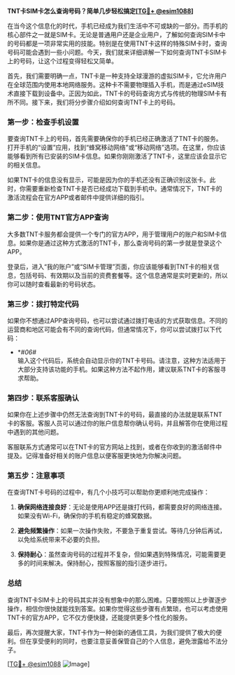 **TNT卡SIM卡怎么查询号码？简单几步轻松搞定[[TG💪+ @esim1088](https://t.me/s/esim1088)]**

在当今这个信息化的时代，手机已经成为我们生活中不可或缺的一部分。而手机的核心部件之一就是SIM卡。无论是普通用户还是企业用户，了解如何查询SIM卡中的号码都是一项非常实用的技能。特别是在使用TNT卡这样的特殊SIM卡时，查询号码可能会遇到一些小问题。今天，我们就来详细讲解一下如何查询TNT卡SIM卡上的号码，让这个过程变得轻松又简单。

首先，我们需要明确一点，TNT卡是一种支持全球漫游的虚拟SIM卡，它允许用户在全球范围内使用本地网络服务。这种卡不需要物理插入手机，而是通过eSIM技术直接下载到设备中。正因为如此，TNT卡的号码查询方式与传统的物理SIM卡有所不同。接下来，我们将分步骤介绍如何查询TNT卡上的号码。

### **第一步：检查手机设置**
要查询TNT卡上的号码，首先需要确保你的手机已经正确激活了TNT卡的服务。打开手机的“设置”应用，找到“蜂窝移动网络”或“移动网络”选项。在这里，你应该能够看到所有已安装的SIM卡信息。如果你刚刚激活了TNT卡，这里应该会显示它的相关信息。

如果TNT卡的信息没有显示，可能是因为你的手机还没有正确识别这张卡。此时，你需要重新检查TNT卡是否已经成功下载到手机中。通常情况下，TNT卡的激活流程会在官方APP或者邮件中提供详细的指引。

### **第二步：使用TNT官方APP查询**
大多数TNT卡服务都会提供一个专门的官方APP，用于管理用户的账户和SIM卡信息。如果你是通过这种方式激活的TNT卡，那么查询号码的第一步就是登录这个APP。

登录后，进入“我的账户”或“SIM卡管理”页面，你应该能够看到TNT卡的相关信息，包括号码、有效期以及当前的资费套餐等。这个信息通常是实时更新的，所以你可以随时查看最新的号码状态。

### **第三步：拨打特定代码**
如果你不想通过APP查询号码，也可以尝试通过拨打电话的方式获取信息。不同的运营商和地区可能会有不同的查询代码，但通常情况下，你可以尝试拨打以下代码：

- **#*06#**  
输入这个代码后，系统会自动显示你的TNT卡号码。请注意，这种方法适用于大部分支持该功能的手机。如果这种方法不起作用，建议联系TNT卡的客服寻求帮助。

### **第四步：联系客服确认**
如果你在上述步骤中仍然无法查询到TNT卡的号码，最直接的办法就是联系TNT卡的客服。客服人员可以通过你的账户信息帮你确认号码，并且解答你在使用过程中遇到的其他问题。

客服联系方式通常可以在TNT卡的官方网站上找到，或者在你收到的激活邮件中提及。记得准备好相关的账户信息以便客服更快地为你解决问题。

### **第五步：注意事项**
在查询TNT卡号码的过程中，有几个小技巧可以帮助你更顺利地完成操作：

1. **确保网络连接良好**：无论是使用APP还是拨打代码，都需要良好的网络连接。如果没有Wi-Fi，确保你的手机有稳定的蜂窝数据。
   
2. **避免频繁操作**：如果一次操作失败，不要急于重复尝试。等待几分钟后再试，以免给系统带来不必要的负担。

3. **保持耐心**：虽然查询号码的过程并不复杂，但如果遇到特殊情况，可能需要更多的时间来解决。保持耐心，按照客服的指引逐步进行。

### **总结**
查询TNT卡SIM卡上的号码其实并没有想象中的那么困难。只要按照以上步骤逐步操作，相信你很快就能找到答案。如果你觉得这些步骤有点繁琐，也可以考虑使用TNT卡的官方APP，它不仅方便快捷，还能提供更多个性化的服务。

最后，再次提醒大家，TNT卡作为一种创新的通信工具，为我们提供了极大的便利。但在享受便利的同时，也要注意妥善保管自己的个人信息，避免泄露给不法分子。

[[TG💪+ @esim1088](https://t.me/s/esim1088) ![Image](https://i.postimg.cc/4NQfJmqS/Snipaste-2025-05-13-00-14-12.png)]